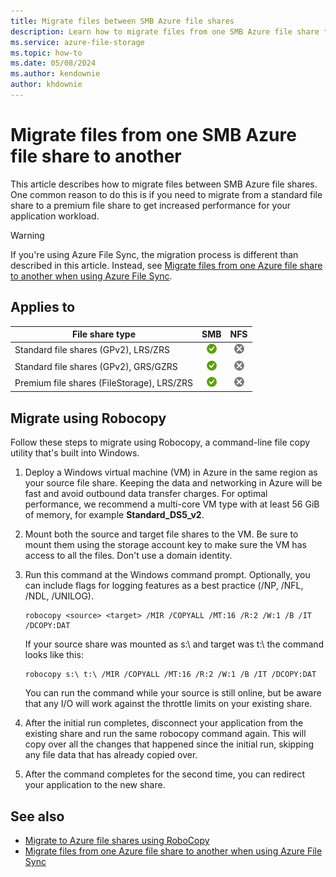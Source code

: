 ```yaml
---
title: Migrate files between SMB Azure file shares
description: Learn how to migrate files from one SMB Azure file share to another using Robocopy, a common migration tool.
ms.service: azure-file-storage
ms.topic: how-to
ms.date: 05/08/2024
ms.author: kendownie
author: khdownie
---
```


# Migrate files from one SMB Azure file share to another

This article describes how to migrate files between SMB Azure file shares. One common reason to do this is if you need to migrate from a standard file share to a premium file share to get increased performance for your application workload.

> [!WARNING]
> If you're using Azure File Sync, the migration process is different than described in this article. Instead, see [Migrate files from one Azure file share to another when using Azure File Sync](../file-sync/file-sync-share-to-share-migration.md).

## Applies to

| File share type | SMB | NFS |
|-|:-:|:-:|
| Standard file shares (GPv2), LRS/ZRS | ![Yes](../media/icons/yes-icon.png) | ![No](../media/icons/no-icon.png) |
| Standard file shares (GPv2), GRS/GZRS | ![Yes](../media/icons/yes-icon.png) | ![No](../media/icons/no-icon.png) |
| Premium file shares (FileStorage), LRS/ZRS | ![Yes](../media/icons/yes-icon.png) | ![No](../media/icons/no-icon.png) |

## Migrate using Robocopy

Follow these steps to migrate using Robocopy, a command-line file copy utility that's built into Windows.

1. Deploy a Windows virtual machine (VM) in Azure in the same region as your source file share. Keeping the data and networking in Azure will be fast and avoid outbound data transfer charges. For optimal performance, we recommend a multi-core VM type with at least 56 GiB of memory, for example **Standard_DS5_v2**.

1. Mount both the source and target file shares to the VM. Be sure to mount them using the storage account key to make sure the VM has access to all the files. Don't use a domain identity.

1. Run this command at the Windows command prompt. Optionally, you can include flags for logging features as a best practice (/NP, /NFL, /NDL, /UNILOG).
   
   ```console
   robocopy <source> <target> /MIR /COPYALL /MT:16 /R:2 /W:1 /B /IT /DCOPY:DAT
   ```
   
   If your source share was mounted as s:\ and target was t:\ the command looks like this:
   
   ```console
   robocopy s:\ t:\ /MIR /COPYALL /MT:16 /R:2 /W:1 /B /IT /DCOPY:DAT
   ```
   
   You can run the command while your source is still online, but be aware that any I/O will work against the throttle limits on your existing share.

1. After the initial run completes, disconnect your application from the existing share and run the same robocopy command again. This will copy over all the changes that happened since the initial run, skipping any file data that has already copied over.

1. After the command completes for the second time, you can redirect your application to the new share.

## See also

- [Migrate to Azure file shares using RoboCopy](storage-files-migration-robocopy.md)
- [Migrate files from one Azure file share to another when using Azure File Sync](../file-sync/file-sync-share-to-share-migration.md)
